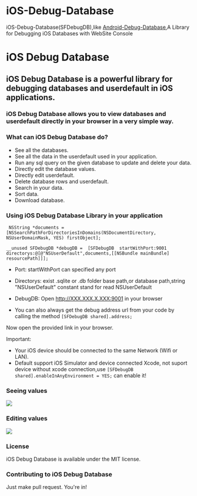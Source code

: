 # iOS-Debug-Database
iOS-Debug-Database(SFDebugDB),like [Android-Debug-Database](https://github.com/amitshekhariitbhu/Android-Debug-Database/),A Library for Debugging iOS Databases with WebSite Console

# iOS Debug Database


## iOS Debug Database is a powerful library for debugging databases and userdefault in iOS applications.

### iOS Debug Database allows you to view databases and userdefault directly in your browser in a very simple way.

### What can iOS Debug Database do?
* See all the databases.
* See all the data in the userdefault used in your application.
* Run any sql query on the given database to update and delete your data.
* Directly edit the database values.
* Directly edit userdefault.
* Delete database rows and userdefault.
* Search in your data.
* Sort data.
* Download database.


### Using iOS Debug Database Library in your application

```
 NSString *documents = [NSSearchPathForDirectoriesInDomains(NSDocumentDirectory, NSUserDomainMask, YES) firstObject];
 
__unused SFDebugDB *debugDB =  [SFDebugDB  startWithPort:9001 directorys:@[@"NSUserDefault",documents,[[NSBundle mainBundle] resourcePath]]];

```
* Port: startWithPort can specified any port
* Directorys: exist .sqlite or .db folder base path,or database path,string "NSUserDefault" constant stand for read NSUserDefault
* DebugDB: Open http://XXX.XXX.X.XXX:9001 in your browser

* You can also always get the debug address url from your code by calling the method `[SFDebugDB shared].address;`

Now open the provided link in your browser.

Important:
- Your iOS device should be connected to the same Network (Wifi or LAN).
- Default support iOS Simulator and device connected Xcode, not suport device without xcode connection,use `[SFDebugDB shared].enableInAnyEnvironment = YES;` can enable it!





### Seeing values
<img src=https://raw.githubusercontent.com/shaojiankui/iOS-Debug-Database/master/demo.png >

### Editing values
<img src=https://raw.githubusercontent.com/shaojiankui/iOS-Debug-Database/master/demo_edit.png >

### License
iOS Debug Database is available under the MIT license.

### Contributing to iOS Debug Database
Just make pull request. You're in!